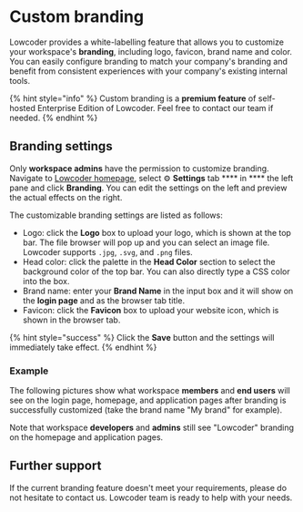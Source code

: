 # Custom branding

Lowcoder provides a white-labelling feature that allows you to customize your workspace's **branding**, including logo, favicon, brand name and color. You can easily configure branding to match your company's branding and benefit from consistent experiences with your company's existing internal tools.

{% hint style="info" %}
Custom branding is a **premium feature** of self-hosted Enterprise Edition of Lowcoder. Feel free to contact our team if needed.
{% endhint %}

## Branding settings

Only **workspace admins** have the permission to customize branding. Navigate to [Lowcoder homepage](https://cloud.lowcoder.dev/), select ⚙️ **Settings** tab \*\*\*\* in \*\*\*\* the left pane and click **Branding**. You can edit the settings on the left and preview the actual effects on the right.

The customizable branding settings are listed as follows:

* Logo: click the **Logo** box to upload your logo, which is shown at the top bar. The file browser will pop up and you can select an image file. Lowcoder supports `.jpg`, `.svg`, and `.png` files.
* Head color: click the palette in the **Head Color** section to select the background color of the top bar. You can also directly type a CSS color into the box.
* Brand name: enter your **Brand Name** in the input box and it will show on the **login page** and as the browser tab title.
* Favicon: click the **Favicon** box to upload your website icon, which is shown in the browser tab.

{% hint style="success" %}
Click the **Save** button and the settings will immediately take effect.
{% endhint %}

### Example

The following pictures show what workspace **members** and **end users** will see on the login page, homepage, and application pages after branding is successfully customized (take the brand name "My brand" for example).

Note that workspace **developers** and **admins** still see "Lowcoder" branding on the homepage and application pages.

## Further support

If the current branding feature doesn't meet your requirements, please do not hesitate to contact us. Lowcoder team is ready to help with your needs.
